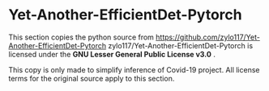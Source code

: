 # Yet-Another-EfficientDet-Pytorch
This section copies the python source from https://github.com/zylo117/Yet-Another-EfficientDet-Pytorch
zylo117/Yet-Another-EfficientDet-Pytorch is licensed under the **GNU Lesser General Public License v3.0** .

This copy is only made to simplify inference of Covid-19 project. All license terms for the original source apply to this section.
